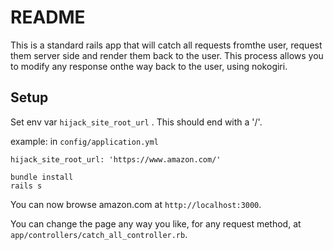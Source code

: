 # README

This is a standard rails app that will catch all requests fromthe user, request them server side and render them back to the user.  This process allows you to modify any response onthe way back to the user, using nokogiri.

 ## Setup
 Set env var
 ```hijack_site_root_url```
 .  This should end with a '/'.

example: in `config/application.yml`

 ```hijack_site_root_url: 'https://www.amazon.com/'```

 ```
 bundle install
 rails s
 ```

 You can now browse amazon.com at `http://localhost:3000`.

 You can change the page any way you like, for any request method, at `app/controllers/catch_all_controller.rb`.